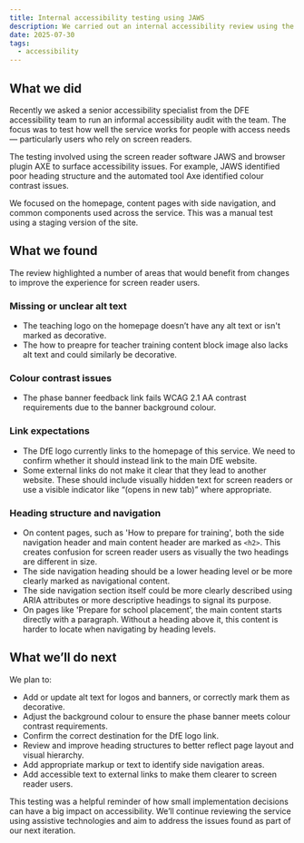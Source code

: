 ```yaml
---
title: Internal accessibility testing using JAWS
description: We carried out an internal accessibility review using the JAWS screen reader and found a number of issues we plan to resolve
date: 2025-07-30
tags:
  - accessibility
---
```


## What we did

Recently we asked a senior accessibility specialist from the DFE accessibility team to run an informal accessibility audit with the team. The focus was to test how well the service works for people with access needs — particularly users who rely on screen readers.

The testing involved using the screen reader software JAWS and browser plugin AXE to surface accessibility issues. For example, JAWS identified poor heading structure and the automated tool Axe identified colour contrast issues.

We focused on the homepage, content pages with side navigation, and common components used across the service. This was a manual test using a staging version of the site.

## What we found

The review highlighted a number of areas that would benefit from changes to improve the experience for screen reader users.

### Missing or unclear alt text

- The teaching logo on the homepage doesn’t have any alt text or isn't marked as decorative.
- The how to preapre for teacher training content block image also lacks alt text and could similarly be decorative.

### Colour contrast issues

- The phase banner feedback link fails WCAG 2.1 AA contrast requirements due to the banner background colour.

### Link expectations

- The DfE logo currently links to the homepage of this service. We need to confirm whether it should instead link to the main DfE website.
- Some external links do not make it clear that they lead to another website. These should include visually hidden text for screen readers or use a visible indicator like “(opens in new tab)” where appropriate.

### Heading structure and navigation

- On content pages, such as 'How to prepare for training', both the side navigation header and main content header are marked as `<h2>`. This creates confusion for screen reader users as visually the two headings are different in size.
- The side navigation heading should be a lower heading level or be more clearly marked as navigational content.
- The side navigation section itself could be more clearly described using ARIA attributes or more descriptive headings to signal its purpose.
- On pages like 'Prepare for school placement', the main content starts directly with a paragraph. Without a heading above it, this content is harder to locate when navigating by heading levels.

## What we’ll do next

We plan to:

- Add or update alt text for logos and banners, or correctly mark them as decorative.
- Adjust the background colour to ensure the phase banner meets colour contrast requirements.
- Confirm the correct destination for the DfE logo link.
- Review and improve heading structures to better reflect page layout and visual hierarchy.
- Add appropriate markup or text to identify side navigation areas.
- Add accessible text to external links to make them clearer to screen reader users.

This testing was a helpful reminder of how small implementation decisions can have a big impact on accessibility. We’ll continue reviewing the service using assistive technologies and aim to address the issues found as part of our next iteration.
